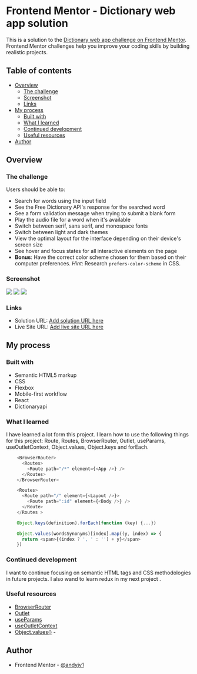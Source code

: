 # Frontend Mentor - Dictionary web app solution

This is a solution to the [Dictionary web app challenge on Frontend Mentor](https://www.frontendmentor.io/challenges/dictionary-web-app-h5wwnyuKFL). Frontend Mentor challenges help you improve your coding skills by building realistic projects. 

## Table of contents

- [Overview](#overview)
  - [The challenge](#the-challenge)
  - [Screenshot](#screenshot)
  - [Links](#links)
- [My process](#my-process)
  - [Built with](#built-with)
  - [What I learned](#what-i-learned)
  - [Continued development](#continued-development)
  - [Useful resources](#useful-resources)
- [Author](#author)


## Overview

### The challenge

Users should be able to:

- Search for words using the input field
- See the Free Dictionary API's response for the searched word
- See a form validation message when trying to submit a blank form
- Play the audio file for a word when it's available
- Switch between serif, sans serif, and monospace fonts
- Switch between light and dark themes
- View the optimal layout for the interface depending on their device's screen size
- See hover and focus states for all interactive elements on the page
- **Bonus**: Have the correct color scheme chosen for them based on their computer preferences. _Hint_: Research `prefers-color-scheme` in CSS.

### Screenshot

![](./screenshots/screenshot1.png)
![](./screenshots/screenshot2.png)
![](./screenshots/screenshot3.png)

### Links

- Solution URL: [Add solution URL here](https://your-solution-url.com)
- Live Site URL: [Add live site URL here](https://your-live-site-url.com)

## My process

### Built with

- Semantic HTML5 markup
- CSS 
- Flexbox
- Mobile-first workflow
- React
- Dictionaryapi

### What I learned

I have learned a lot form this project. I learn how to use the following things for  this project: Route, Routes, BrowserRouter, Outlet, useParams, useOutletContext, Object.values, Object.keys and forEach. 


```js
    <BrowserRouter>
      <Routes>
        <Route path="/*" element={<App />} />
      </Routes>
    </BrowserRouter>

    <Routes>
      <Route path="/" element={<Layout />}>
        <Route path=":id" element={<Body />} />
      </Route>
    </Routes >

    Object.keys(definition).forEach(function (key) {...})

    Object.values(wordsSynonyms)[index].map((y, index) => {
      return <span>{(index ? ', ' : '') + y}</span>
    })
```

### Continued development

I want to continue focusing on semantic HTML tags and CSS methodologies in future projects. I also wand to learn redux in my next project .

### Useful resources

- [BrowserRouter](https://www.javatpoint.com/browserrouter-in-react)
- [Outlet](https://reactrouter.com/en/main/components/outlet) 
- [useParams](https://medium.com/geekculture/how-to-use-react-router-useparams-436851fd5ef6) 
- [useOutletContext](https://reactrouter.com/en/main/hooks/use-outlet-context) 
- [Object.values()](https://developer.mozilla.org/en-US/docs/Web/JavaScript/Reference/Global_objects/Object/values) -


## Author

- Frontend Mentor - [@andyjv1](https://www.frontendmentor.io/profile/andyjv1)
